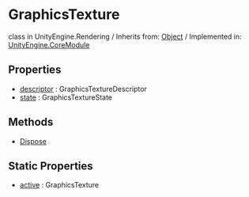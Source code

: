# GraphicsTexture
class in UnityEngine.Rendering
 / Inherits from: <a href="https://docs.unity3d.com/6000.0/Documentation/ScriptReference/Object.html">Object</a> / Implemented in: <a href="https://docs.unity3d.com/6000.0/Documentation/ScriptReference/UnityEngine.CoreModule.html">UnityEngine.CoreModule</a>
## Properties
- <a href="https://docs.unity3d.com/6000.0/Documentation/ScriptReference/GraphicsTexture-descriptor.html">descriptor</a> : GraphicsTextureDescriptor
- <a href="https://docs.unity3d.com/6000.0/Documentation/ScriptReference/GraphicsTexture-state.html">state</a> : GraphicsTextureState
## Methods
- <a href="https://docs.unity3d.com/6000.0/Documentation/ScriptReference/GraphicsTexture.Dispose.html">Dispose</a>
## Static Properties
- <a href="https://docs.unity3d.com/6000.0/Documentation/ScriptReference/GraphicsTexture-active.html">active</a> : GraphicsTexture
